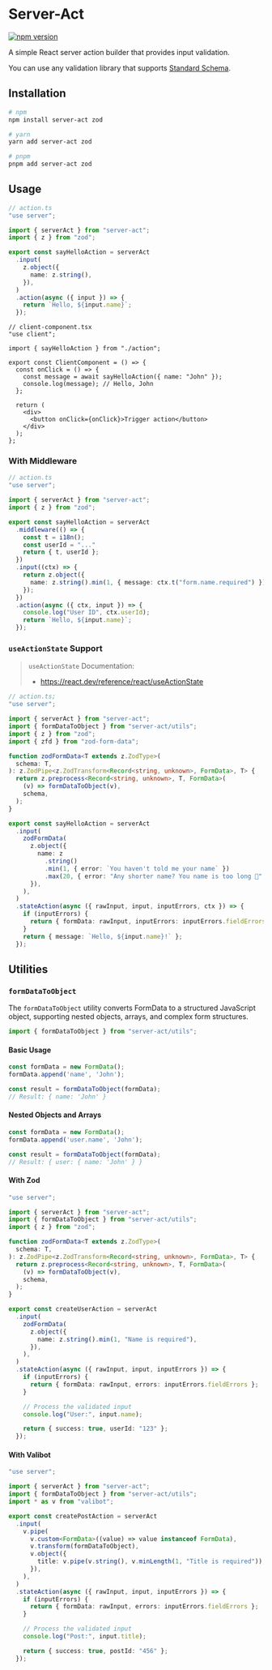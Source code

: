 # Server-Act

[![npm version](https://badge.fury.io/js/server-act.svg)](https://badge.fury.io/js/server-act)

A simple React server action builder that provides input validation.

You can use any validation library that supports [Standard Schema](https://standardschema.dev/).

## Installation

```bash
# npm
npm install server-act zod

# yarn
yarn add server-act zod

# pnpm
pnpm add server-act zod
```

## Usage

```ts
// action.ts
"use server";

import { serverAct } from "server-act";
import { z } from "zod";

export const sayHelloAction = serverAct
  .input(
    z.object({
      name: z.string(),
    }),
  )
  .action(async ({ input }) => {
    return `Hello, ${input.name}`;
  });
```

```tsx
// client-component.tsx
"use client";

import { sayHelloAction } from "./action";

export const ClientComponent = () => {
  const onClick = () => {
    const message = await sayHelloAction({ name: "John" });
    console.log(message); // Hello, John
  };

  return (
    <div>
      <button onClick={onClick}>Trigger action</button>
    </div>
  );
};
```

### With Middleware

```ts
// action.ts
"use server";

import { serverAct } from "server-act";
import { z } from "zod";

export const sayHelloAction = serverAct
  .middleware(() => {
    const t = i18n();
    const userId = "..."
    return { t, userId };
  })
  .input((ctx) => {
    return z.object({
      name: z.string().min(1, { message: ctx.t("form.name.required") }),
    });
  })
  .action(async ({ ctx, input }) => {
    console.log("User ID", ctx.userId);
    return `Hello, ${input.name}`;
  });
```

### `useActionState` Support

> `useActionState` Documentation:
>
> - https://react.dev/reference/react/useActionState

```ts
// action.ts;
"use server";

import { serverAct } from "server-act";
import { formDataToObject } from "server-act/utils";
import { z } from "zod";
import { zfd } from "zod-form-data";

function zodFormData<T extends z.ZodType>(
  schema: T,
): z.ZodPipe<z.ZodTransform<Record<string, unknown>, FormData>, T> {
  return z.preprocess<Record<string, unknown>, T, FormData>(
    (v) => formDataToObject(v),
    schema,
  );
}

export const sayHelloAction = serverAct
  .input(
    zodFormData(
      z.object({
        name: z
          .string()
          .min(1, { error: `You haven't told me your name` })
          .max(20, { error: "Any shorter name? You name is too long 😬" }),
      }),
    ),
  )
  .stateAction(async ({ rawInput, input, inputErrors, ctx }) => {
    if (inputErrors) {
      return { formData: rawInput, inputErrors: inputErrors.fieldErrors };
    }
    return { message: `Hello, ${input.name}!` };
  });
```

## Utilities

### `formDataToObject`

The `formDataToObject` utility converts FormData to a structured JavaScript object, supporting nested objects, arrays, and complex form structures.

```ts
import { formDataToObject } from "server-act/utils";
```

#### Basic Usage

```ts
const formData = new FormData();
formData.append('name', 'John');

const result = formDataToObject(formData);
// Result: { name: 'John' }
```

#### Nested Objects and Arrays

```ts
const formData = new FormData();
formData.append('user.name', 'John');

const result = formDataToObject(formData);
// Result: { user: { name: 'John' } }
```

#### With Zod

```ts
"use server";

import { serverAct } from "server-act";
import { formDataToObject } from "server-act/utils";
import { z } from "zod";

function zodFormData<T extends z.ZodType>(
  schema: T,
): z.ZodPipe<z.ZodTransform<Record<string, unknown>, FormData>, T> {
  return z.preprocess<Record<string, unknown>, T, FormData>(
    (v) => formDataToObject(v),
    schema,
  );
}

export const createUserAction = serverAct
  .input(
    zodFormData(
      z.object({
        name: z.string().min(1, "Name is required"),
      }),
    ),
  )
  .stateAction(async ({ rawInput, input, inputErrors }) => {
    if (inputErrors) {
      return { formData: rawInput, errors: inputErrors.fieldErrors };
    }

    // Process the validated input
    console.log("User:", input.name);

    return { success: true, userId: "123" };
  });
```

#### With Valibot

```ts
"use server";

import { serverAct } from "server-act";
import { formDataToObject } from "server-act/utils";
import * as v from "valibot";

export const createPostAction = serverAct
  .input(
    v.pipe(
      v.custom<FormData>((value) => value instanceof FormData),
      v.transform(formDataToObject),
      v.object({
        title: v.pipe(v.string(), v.minLength(1, "Title is required")),
      }),
    ),
  )
  .stateAction(async ({ rawInput, input, inputErrors }) => {
    if (inputErrors) {
      return { formData: rawInput, errors: inputErrors.fieldErrors };
    }

    // Process the validated input
    console.log("Post:", input.title);

    return { success: true, postId: "456" };
  });
```
